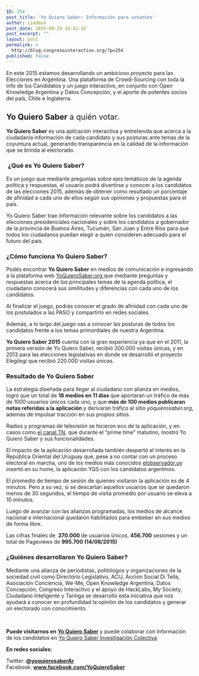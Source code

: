 ```yaml
---
ID: 254
post_title: 'Yo Quiero Saber: Información para votantes'
author: ciadmin
post_date: 2015-09-24 18:41:32
post_excerpt: ""
layout: post
permalink: >
  http://blog.congresointeractivo.org/?p=254
published: false
---
```

En este 2015 estamos desarrollando un ambicioso proyecto para las Elecciones en Argentina. Una plataforma de Crowd-Sourcing con toda la info de los Candidatos y un juego interactivo, en conjunto con Open Knowledge Argentina y Datos Concepción, y el aporte de potentes socios del país, Chile e Inglaterra.
<h2><b>Yo Quiero Saber</b><span style="font-weight: 400;"> a quién votar.</span></h2>
<strong>Yo Quiero Saber</strong> es una aplicación interactiva y entretenida que acerca a la ciudadanía información de cada candidato y sus posturas ante temas de la coyuntura actual, generando transparencia en la calidad de la información que se brinda al electorado.
<h3><span style="font-weight: 400;"> </span><b></b><b>¿Qué es Yo Quiero Saber?</b></h3>
Es un juego que mediante preguntas sobre ejes temáticos de la agenda política y respuestas, el usuario podrá divertirse y conocer a los candidatos de las elecciones 2015, además de obtener como resultado un porcentaje de afinidad a cada uno de ellos según sus opiniones y propuestas para el país.

Yo Quiero Saber trae información relevante sobre los candidatos a las elecciones presidenciales nacionales y sobre los candidatos a gobernador de la provincia de Buenos Aires, Tucumán, San Juan y Entre Ríos para que todos los ciudadanos puedan elegir a quien consideren adecuado para el futuro del país.
<h3><b></b><b>¿Cómo funciona Yo Quiero Saber?</b></h3>
Podés encontrar <strong>Yo Quiero Saber</strong> en medios de comunicación e ingresando a la plataforma web <a href="http://www.yoquierosaber.org">YoQuieroSaber.org </a>que mediante preguntas y respuestas acerca de los principales temas de la agenda política, el ciudadano conocerá sus similitudes y diferencias con cada uno de los candidatos.

Al finalizar el juego, podrás conocer el grado de afinidad con cada uno de los postulados a las PASO y compartirlo en redes sociales.

Además, a lo largo del juego vas a conocer las posturas de todos los candidatos frente a los temas primordiales de nuestra Argentina.

<strong>Yo Quiero Saber 2015</strong> cuenta con la gran experiencia ya que en el 2011, la primera versión de Yo Quiero Saber, recibió 200.000 visitas únicas, y en 2013 para las elecciones legislativas en donde se desarrolló el proyecto Elegilegi que recibió 220.000 visitas únicas.
<h3><b></b><b>Resultado de Yo Quiero Saber</b></h3>
<span style="font-weight: 400;">La estrategia diseñada para llegar al ciudadano con alianza en medios, logró que un total de </span><b>18 medios en 11 días </b><span style="font-weight: 400;">que</span> <span style="font-weight: 400;">aportaran un tráfico de más de 1000 usuarios únicos cada uno, y que </span><b>más de 100 medios publicaran notas referidas a la aplicación</b><span style="font-weight: 400;"> y derivaran tráfico al sitio </span><i><span style="font-weight: 400;">yoquierosaber.org</span></i><span style="font-weight: 400;">, además de impulsar tracción en sus propios sitios.</span>

Radios y programas de televisión se hicieron eco de la aplicación, y en casos como <a href="https://twitter.com/YoQuieroSaberAR/status/628174042168733696">el canal TN</a>, que durante el “prime time” matutino, mostró Yo Quiero Saber y sus funcionalidades.

El impacto de la aplicación desarrollada también despertó el interés en la República Oriental del Uruguay que, pese a no contar con un proceso electoral en marcha, uno de los medios más conocidos <a href="http://www.elobservador.com.uy/un-juego-conocer-los-candidatos-argentinos-n666186">elobservador.uy </a>insertó en su home, la aplicación YQS con los candidatos argentinos.

El promedio de tiempo de sesión de quienes visitaron la aplicación es de 4 minutos. Pero a su vez, si se descartan aquellos usuarios que se quedaron menos de 30 segundos, el tiempo de visita promedio por usuario se eleva a 10 minutos.

Luego de avanzar con las alianzas programadas, los medios de alcance nacional e internacional quedaron habilitados para embeber en sus medios de forma libre.

<span style="font-weight: 400;">Las cifras finales de </span><b> 370.000 </b><span style="font-weight: 400;">de usuarios únicos, </span><b>456.700</b><span style="font-weight: 400;"> sesiones y un total de Pageviews de </span><b>995.700 (14/08/2015)</b>
<h3><b></b><b>¿Quiénes desarrollaron Yo Quiero Saber?</b></h3>
Mediante una alianza de periodistas, politólogos y organizaciones de la sociedad civil como Directorio Legislativo, ACIJ, Acción Social Di Tella, Asociación Conciencia, We-Me, Open Knowledge Argentina, Datos Concepción, Congreso Interactivo y el apoyo de HackLabs, My Society, Ciudadano Inteligente y Taringa se desarrolló esta iniciativa que nos ayudará a conocer en profundidad la opinión de los candidatos y generar un electorado con conocimiento.

<strong> </strong>

<strong>Puede visitarnos en <a href="http://yoquierosaber.org/">Yo Quiero Saber</a></strong> y puede colaborar con información de los candidatos en <a href="http://investigacion.yoquierosaber.org/">Yo Quiero Saber Investigación Colectiva</a>

<strong>En redes sociales:</strong>

Twitter: <a href="https://twitter.com/YoQuieroSaberAR"><strong>@yoquierosaberAr</strong>
</a>Facebook: <strong><a href="http://www.facebook.com/YoQuieroSaber">www.facebook.com/YoQuieroSaber</a></strong>